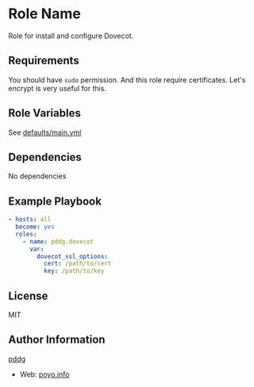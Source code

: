 Role Name
=========

Role for install and configure Dovecot.

Requirements
------------

You should have `sudo` permission. And this role require certificates. Let's encrypt is very useful for this.

Role Variables
--------------

See [defaults/main.yml](./defaults/main.yml)

Dependencies
------------

No dependencies

Example Playbook
----------------

```yaml
- hosts: all
  become: yes
  roles:
    - name: pddg.dovecot
      var:
        dovecot_ssl_options:
          cert: /path/to/cert
          key: /path/to/key
```

License
-------

MIT

Author Information
------------------

[pddg](https://github.com/pddg/)
  - Web: [poyo.info](https://www.poyo.info/)


